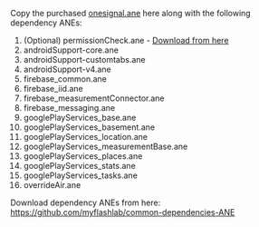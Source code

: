 Copy the purchased [onesignal.ane](https://www.myflashlabs.com/product/onesignal-ane-adobe-air-native-extension/) here along with the following dependency ANEs:

1. (Optional) permissionCheck.ane - [Download from here](https://github.com/myflashlab/PermissionCheck-ANE/)
1. androidSupport-core.ane
1. androidSupport-customtabs.ane
1. androidSupport-v4.ane
1. firebase_common.ane
1. firebase_iid.ane
1. firebase_measurementConnector.ane
1. firebase_messaging.ane
1. googlePlayServices_base.ane
1. googlePlayServices_basement.ane
1. googlePlayServices_location.ane
1. googlePlayServices_measurementBase.ane
1. googlePlayServices_places.ane
1. googlePlayServices_stats.ane
1. googlePlayServices_tasks.ane
1. overrideAir.ane

Download dependency ANEs from here: https://github.com/myflashlab/common-dependencies-ANE